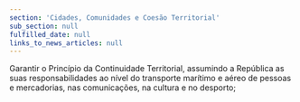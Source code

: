 ```yaml
---
section: 'Cidades, Comunidades e Coesão Territorial'
sub_section: null
fulfilled_date: null
links_to_news_articles: null
---
```


Garantir o Princípio da Continuidade Territorial, assumindo a República as suas responsabilidades ao nível do transporte marítimo e aéreo de pessoas e mercadorias, nas comunicações, na cultura e no desporto;